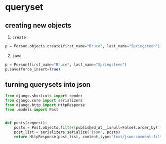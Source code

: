 # queryset

## creating new objects
1. `create`
```python
p = Person.objects.create(first_name="Bruce", last_name="Springsteen")
```
2. `save`
```python 
p = Person(first_name="Bruce", last_name="Springsteen")
p.save(force_insert=True)
```

## turning querysets into json
```python
from django.shortcuts import render
from django.core import serializers
from django.http import HttpResponse
from .models import Post


def posts(request):
    posts = Post.objects.filter(published_at__isnull=False).order_by('-published_at')
    post_list = serializers.serialize('json', posts)
    return HttpResponse(post_list, content_type="text/json-comment-filtered")
```